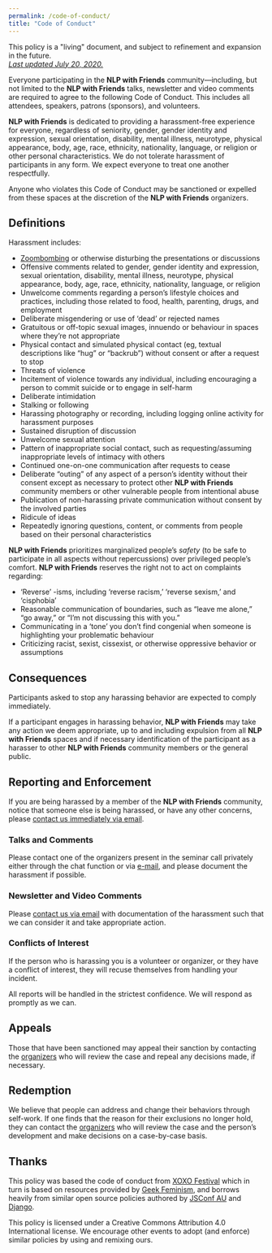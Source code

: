 ```yaml
---
permalink: /code-of-conduct/
title: "Code of Conduct"
---
```


This policy is a "living" document, and subject to refinement and expansion in the future.  
*<u>Last updated July 20, 2020.</u>*

Everyone participating in the **NLP with Friends** community—including, but not limited to the **NLP with Friends** talks, newsletter and video comments are required to agree to the following Code of Conduct. This includes all attendees, speakers, patrons (sponsors), and volunteers.

**NLP with Friends** is dedicated to providing a harassment-free experience for everyone, regardless of seniority, gender, gender identity and expression, sexual orientation, disability, mental illness, neurotype, physical appearance, body, age, race, ethnicity, nationality, language, or religion or other personal characteristics. We do not tolerate harassment of participants in any form. We expect everyone to treat one another respectfully.

Anyone who violates this Code of Conduct may be sanctioned or expelled from these spaces at the discretion of the **NLP with Friends** organizers.


## Definitions

Harassment includes:

- [Zoombombing](https://en.wikipedia.org/wiki/Zoombombing) or otherwise disturbing the presentations or discussions
- Offensive comments related to gender, gender identity and expression, sexual orientation, disability, mental illness, neurotype, physical appearance, body, age, race, ethnicity, nationality, language, or religion
- Unwelcome comments regarding a person’s lifestyle choices and practices, including those related to food, health, parenting, drugs, and employment
- Deliberate misgendering or use of ‘dead’ or rejected names
- Gratuitous or off-topic sexual images, innuendo or behaviour in spaces where they’re not appropriate
- Physical contact and simulated physical contact (eg, textual descriptions like “hug” or “backrub”) without consent or after a request to stop
- Threats of violence
- Incitement of violence towards any individual, including encouraging a person to commit suicide or to engage in self-harm
- Deliberate intimidation
- Stalking or following
- Harassing photography or recording, including logging online activity for harassment purposes
- Sustained disruption of discussion
- Unwelcome sexual attention
- Pattern of inappropriate social contact, such as requesting/assuming inappropriate levels of intimacy with others
- Continued one-on-one communication after requests to cease
- Deliberate “outing” of any aspect of a person’s identity without their consent except as necessary to protect other **NLP with Friends** community members or other vulnerable people from intentional abuse
- Publication of non-harassing private communication without consent by the involved parties
- Ridicule of ideas
- Repeatedly ignoring questions, content, or comments from people based on their personal characteristics

**NLP with Friends** prioritizes marginalized people’s *safety* (to be safe to participate in all aspects without repercussions) over privileged people’s comfort. **NLP with Friends** reserves the right not to act on complaints regarding:

- ‘Reverse’ -isms, including ‘reverse racism,’ ‘reverse sexism,’ and ‘cisphobia’
- Reasonable communication of boundaries, such as “leave me alone,” “go away,” or “I’m not discussing this with you.”
- Communicating in a ‘tone’ you don’t find congenial when someone is highlighting your problematic behaviour
- Criticizing racist, sexist, cissexist, or otherwise oppressive behavior or assumptions

## Consequences

Participants asked to stop any harassing behavior are expected to comply immediately.

If a participant engages in harassing behavior, **NLP with Friends** may take any action we deem appropriate, up to and including expulsion from all **NLP with Friends** spaces and if necessary identification of the participant as a harasser to other **NLP with Friends** community members or the general public.

## Reporting and Enforcement

If you are being harassed by a member of the **NLP with Friends** community, notice that someone else is being harassed, or have any other concerns, please [contact us immediately via email](mailto:nlp.with.friends@gmail.com).

### Talks and Comments

Please contact one of the organizers present in the seminar call privately either through the chat function or via [e-mail](mailto:nlp.with.friends@gmail.com), and please document the harassment if possible.


### Newsletter and Video Comments

Please [contact us via email](mailto:nlp.with.friends@gmail.com) with documentation of the harassment such that we can consider it and take appropriate action.


### Conflicts of Interest
If the person who is harassing you is a volunteer or organizer, or they have a conflict of interest, they will recuse themselves from handling your incident.

All reports will be handled in the strictest confidence. We will respond as promptly as we can.

## Appeals
Those that have been sanctioned may appeal their sanction by contacting the [organizers](mailto:nlp.with.friends@gmail.com) who will review the case and repeal any decisions made, if necessary.

## Redemption
We believe that people can address and change their behaviors through self-work. If one finds that the reason for their exclusions no longer hold, they can contact the [organizers](mailto:nlp.with.friends@gmail.com) who will review the case and the person’s development and make decisions on a case-by-case basis.

## Thanks

This policy was based the code of conduct from [XOXO Festival](https://xoxofest.com/guide/conduct) which in turn is based on resources provided by [Geek Feminism](https://geekfeminism.org/about/code-of-conduct/), and borrows heavily from similar open source policies authored by [JSConf AU](https://2018.jsconfau.com/code-of-conduct) and [Django](https://www.djangoproject.com/conduct/).

This policy is licensed under a Creative Commons Attribution 4.0 International license. We encourage other events to adopt (and enforce) similar policies by using and remixing ours.
